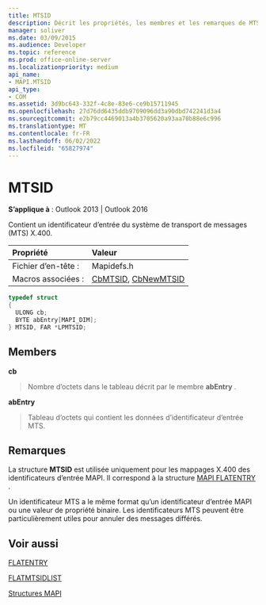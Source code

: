 ```yaml
---
title: MTSID
description: Décrit les propriétés, les membres et les remarques de MTSID, qui contient un identificateur d’entrée du système de transport de messages (MTS) X.400.
manager: soliver
ms.date: 03/09/2015
ms.audience: Developer
ms.topic: reference
ms.prod: office-online-server
ms.localizationpriority: medium
api_name:
- MAPI.MTSID
api_type:
- COM
ms.assetid: 3d9bc643-332f-4c8e-83e6-ce9b15711945
ms.openlocfilehash: 27d76dd6435ddb9709096dd3a90dbd742241d3a4
ms.sourcegitcommit: e2b79cc4469013a4b3705620a93aa70b88e6c996
ms.translationtype: MT
ms.contentlocale: fr-FR
ms.lasthandoff: 06/02/2022
ms.locfileid: "65827974"
---
```

# <a name="mtsid"></a>MTSID

  
  
**S’applique à** : Outlook 2013 | Outlook 2016 
  
Contient un identificateur d’entrée du système de transport de messages (MTS) X.400. 
  
|Propriété|Valeur|
|:-----|:-----|
|Fichier d’en-tête :  <br/> |Mapidefs.h  <br/> |
|Macros associées :  <br/> |[CbMTSID](cbmtsid.md), [CbNewMTSID](cbnewmtsid.md) <br/> |
   
```cpp
typedef struct
{
  ULONG cb;
  BYTE abEntry[MAPI_DIM];
} MTSID, FAR *LPMTSID;

```

## <a name="members"></a>Members

 **cb**
  
> Nombre d’octets dans le tableau décrit par le membre **abEntry** . 
    
 **abEntry**
  
> Tableau d’octets qui contient les données d’identificateur d’entrée MTS.
    
## <a name="remarks"></a>Remarques

La structure **MTSID** est utilisée uniquement pour les mappages X.400 des identificateurs d’entrée MAPI. Il correspond à la structure [MAPI FLATENTRY](flatentry.md) . 
  
Un identificateur MTS a le même format qu’un identificateur d’entrée MAPI ou une valeur de propriété binaire. Les identificateurs MTS peuvent être particulièrement utiles pour annuler des messages différés. 
  
## <a name="see-also"></a>Voir aussi



[FLATENTRY](flatentry.md)
  
[FLATMTSIDLIST](flatmtsidlist.md)


[Structures MAPI](mapi-structures.md)

